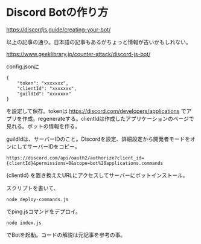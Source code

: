 # Discord Botの作り方
https://discordjs.guide/creating-your-bot/

以上の記事の通り。日本語の記事もあるがちょっと情報が古いかもしれない。

https://www.geeklibrary.jp/counter-attack/discord-js-bot/


config.jsonに

```
{
	"token": "xxxxxxx",
	"clientId": "xxxxxxx",
	"guildId": "xxxxxxx"
}
```

を設定して保存。tokenは https://discord.com/developers/applications でアプリを作成。regenerateする。clientIdは作成したアプリケーションのページで見れる。ボットの情報を作る。

guildIdは、サーバーIDのこと。Discordを設定、詳細設定から開発者モードをオンにしてサーバーIDをコピー。

```
https://discord.com/api/oauth2/authorize?client_id={clientId}&permissions=0&scope=bot%20applications.commands
```

{clientId} を置き換えたURLにアクセスしてサーバーにボットインストール。

スクリプトを書いて、

```
node deploy-commands.js
```

でping.jsコマンドをデプロイ。

```
node index.js
```

でBotを起動。コードの解説は元記事を参考の事。
